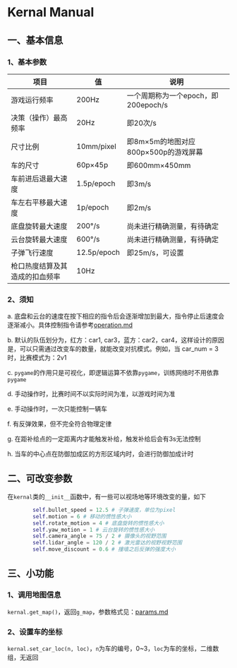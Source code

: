 # Kernal Manual

## 一、基本信息

### 1、基本参数

|项目|值|说明|
|---|---|---|
|游戏运行频率|200Hz|一个周期称为一个epoch，即200epoch/s|
|决策（操作）最高频率|20Hz|即20次/s|
|尺寸比例|10mm/pixel|即8m×5m的地图对应800p×500p的游戏屏幕|
|车的尺寸|60p×45p|即600mm×450mm|
|车前进后退最大速度|1.5p/epoch|即3m/s|
|车左右平移最大速度|1p/epoch|即2m/s|
|底盘旋转最大速度|200°/s|尚未进行精确测量，有待确定|
|云台旋转最大速度|600°/s|尚未进行精确测量，有待确定|
|子弹飞行速度|12.5p/epoch|即25m/s，可设置|
|枪口热度结算及其造成的扣血频率|10Hz||

### 2、须知

a. 底盘和云台的速度在按下相应的指令后会逐渐增加到最大，指令停止后速度会逐渐减小。具体控制指令请参考[operation.md](./operation.md)

b. 默认的队伍划分为，红方：car1, car3，蓝方：car2，car4，这样设计的原因是，可以只需通过改变车的数量，就能改变对抗模式。例如，当 car_num = 3 时，比赛模式为：2v1

c. `pygame`的作用只是可视化，即逻辑运算不依靠`pygame`，训练网络时不用依靠`pygame`

d. 手动操作时，比赛时间不以实际时间为准，以游戏时间为准

e. 手动操作时，一次只能控制一辆车

f. 有反弹效果，但不完全符合物理定律

g. 在距补给点的一定距离内才能触发补给，触发补给后会有3s无法控制

h. 当车的中心点在防御加成区的方形区域内时，会进行防御加成计时

## 二、可改变参数

在`kernal`类的`__init__`函数中，有一些可以视场地等环境改变的量，如下

```python
        self.bullet_speed = 12.5 # 子弹速度，单位为pixel
        self.motion = 6 # 移动的惯性感大小
        self.rotate_motion = 4 # 底盘旋转的惯性感大小
        self.yaw_motion = 1 # 云台旋转的惯性感大小
        self.camera_angle = 75 / 2 # 摄像头的视野范围
        self.lidar_angle = 120 / 2 # 激光雷达的视野视野范围
        self.move_discount = 0.6 # 撞墙之后反弹的强度大小
```

## 三、小功能

### 1、调用地图信息

`kernal.get_map()`，返回`g_map`，参数格式见：[params.md](./params.md/#g_map)

### 2、设置车的坐标

`kernal.set_car_loc(n, loc)`，`n`为车的编号，0~3，`loc`为车的坐标，二维数组，无返回
